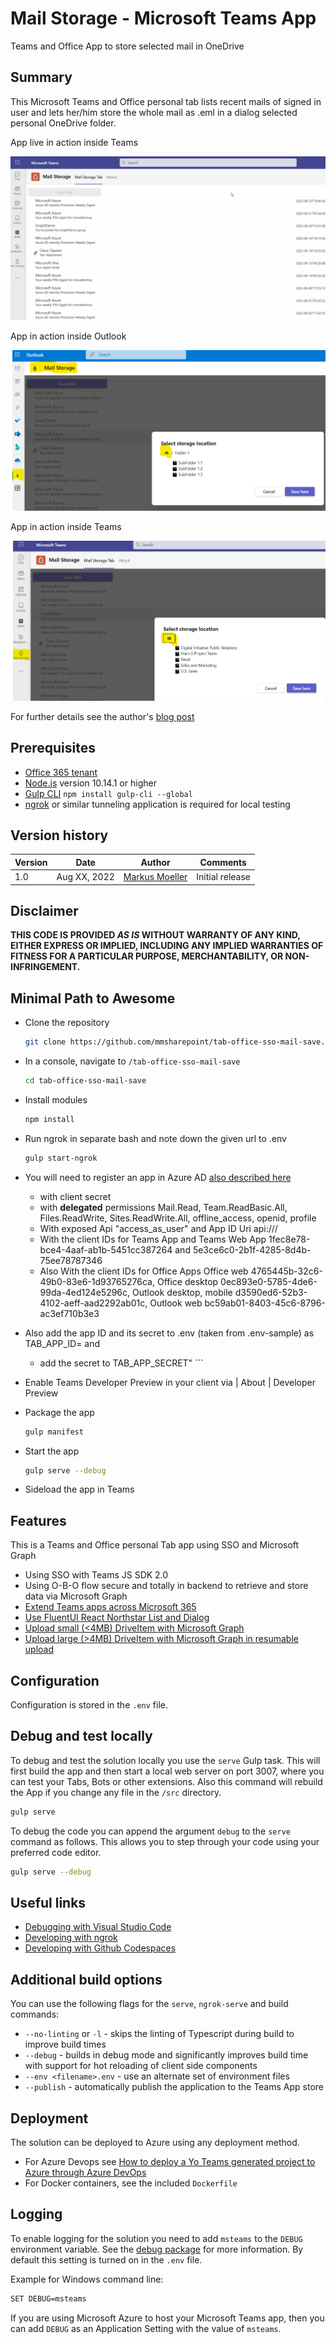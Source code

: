 # Mail Storage - Microsoft Teams App

Teams and Office App to store selected mail in OneDrive

## Summary

This Microsoft Teams and Office personal tab lists recent mails of signed in user and lets her/him store the whole mail as .eml in a dialog selected personal OneDrive folder.

App live in action inside Teams

![App live in action inside Teams](assets/04AppInActionLIVEInTeams.gif)

App in action inside Outlook

![App in action inside Outlook](assets/03AppInActionInOutlook.png)

App in action inside Teams

![App in action inside Teams](assets/02AppInActionInTeams.png)



For further details see the author's [blog post](https://mmsharepoint.wordpress.com/2022/08/)

## Prerequisites

* [Office 365 tenant](https://dev.office.com/sharepoint/docs/spfx/set-up-your-development-environment)
* [Node.js](https://nodejs.org) version 10.14.1 or higher
* [Gulp CLI](https://github.com/gulpjs/gulp-cli) `npm install gulp-cli --global`
* [ngrok](https://ngrok.com) or similar tunneling application is required for local testing

## Version history

Version|Date|Author|Comments
-------|----|----|--------
1.0|Aug XX, 2022|[Markus Moeller](https://twitter.com/moeller2_0)|Initial release

## Disclaimer

**THIS CODE IS PROVIDED *AS IS* WITHOUT WARRANTY OF ANY KIND, EITHER EXPRESS OR IMPLIED, INCLUDING ANY IMPLIED WARRANTIES OF FITNESS FOR A PARTICULAR PURPOSE, MERCHANTABILITY, OR NON-INFRINGEMENT.**

## Minimal Path to Awesome
- Clone the repository
    ```bash
    git clone https://github.com/mmsharepoint/tab-office-sso-mail-save.git
    ```

- In a console, navigate to `/tab-office-sso-mail-save`

    ```bash
    cd tab-office-sso-mail-save
    ```

- Install modules

    ```bash
    npm install

- Run ngrok in separate bash and note down the given url to .env

    ```bash
    gulp start-ngrok
    ```

- You will need to register an app in Azure AD [also described here](https://mmsharepoint.wordpress.com/2021/09/07/meeting-apps-in-microsoft-teams-1-pre-meeting/#appreg)
  - with client secret
  - with **delegated** permissions Mail.Read, Team.ReadBasic.All, Files.ReadWrite, Sites.ReadWrite.All, offline_access, openid, profile
  - With exposed Api "access_as_user" and App ID Uri api://<NGrok-Url>/<App ID>
  - With the client IDs for Teams App and Teams Web App 1fec8e78-bce4-4aaf-ab1b-5451cc387264 and 5e3ce6c0-2b1f-4285-8d4b-75ee78787346
  - Also With the client IDs for Office Apps Office web	4765445b-32c6-49b0-83e6-1d93765276ca, Office desktop 0ec893e0-5785-4de6-99da-4ed124e5296c,
Outlook desktop, mobile	d3590ed6-52b3-4102-aeff-aad2292ab01c, Outlook web bc59ab01-8403-45c6-8796-ac3ef710b3e3
- Also add the app ID and its secret to .env (taken from .env-sample) as TAB_APP_ID= and 
    - add the secret to TAB_APP_SECRET"    ```

- Enable Teams Developer Preview in your client via <Your Account> | About | Developer Preview

- Package the app
    ```bash
    gulp manifest
    ```
- Start the app
    ```bash
    gulp serve --debug
    ```    
- Sideload the app in Teams

## Features

This is a Teams and Office personal Tab app using SSO and Microsoft Graph
* Using SSO with Teams JS SDK 2.0
* Using O-B-O flow secure and totally in backend to retrieve and store data via Microsoft Graph
* [Extend Teams apps across Microsoft 365](https://docs.microsoft.com/en-us/microsoftteams/platform/m365-apps/overview?WT.mc_id=M365-MVP-5004617)
* [Use FluentUI React Northstar List and Dialog](https://fluentsite.z22.web.core.windows.net/)
* [Upload small (<4MB) DriveItem with Microsoft Graph](https://docs.microsoft.com/en-us/graph/api/driveitem-put-content?view=graph-rest-1.0&tabs=http&WT.mc_id=M365-MVP-5004617)
* [Upload large (>4MB) DriveItem with Microsoft Graph in resumable upload](https://docs.microsoft.com/en-us/graph/api/driveitem-createuploadsession?view=graph-rest-1.0&WT.mc_id=M365-MVP-5004617) 


## Configuration

Configuration is stored in the `.env` file.

## Debug and test locally

To debug and test the solution locally you use the `serve` Gulp task. This will first build the app and then start a local web server on port 3007, where you can test your Tabs, Bots or other extensions. Also this command will rebuild the App if you change any file in the `/src` directory.

``` bash
gulp serve
```

To debug the code you can append the argument `debug` to the `serve` command as follows. This allows you to step through your code using your preferred code editor.

``` bash
gulp serve --debug
```

## Useful links

* [Debugging with Visual Studio Code](https://github.com/pnp/generator-teams/blob/master/docs/docs/user-guide/vscode.md)
* [Developing with ngrok](https://github.com/pnp/generator-teams/blob/master/docs/docs/concepts/ngrok.md)
* [Developing with Github Codespaces](https://github.com/pnp/generator-teams/blob/master/docs/docs/user-guide/codespaces.md)

## Additional build options

You can use the following flags for the `serve`, `ngrok-serve` and build commands:

* `--no-linting` or `-l` - skips the linting of Typescript during build to improve build times
* `--debug` - builds in debug mode and significantly improves build time with support for hot reloading of client side components
* `--env <filename>.env` - use an alternate set of environment files
* `--publish` - automatically publish the application to the Teams App store

## Deployment

The solution can be deployed to Azure using any deployment method.

* For Azure Devops see [How to deploy a Yo Teams generated project to Azure through Azure DevOps](https://www.wictorwilen.se/blog/deploying-yo-teams-and-node-apps/)
* For Docker containers, see the included `Dockerfile`

## Logging

To enable logging for the solution you need to add `msteams` to the `DEBUG` environment variable. See the [debug package](https://www.npmjs.com/package/debug) for more information. By default this setting is turned on in the `.env` file.

Example for Windows command line:

``` bash
SET DEBUG=msteams
```

If you are using Microsoft Azure to host your Microsoft Teams app, then you can add `DEBUG` as an Application Setting with the value of `msteams`.
